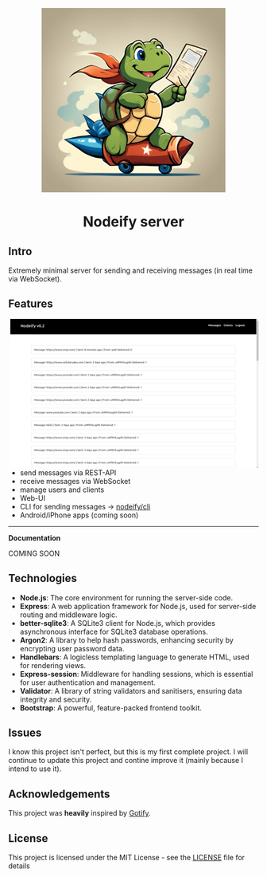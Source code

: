 <p align="center">
    <a href="https://github.com/gotify/logo">
        <img height="370px" src="./output (1).jpg" />
    </a>
</p>

<h1 align="center">Nodeify server</h1>

## Intro

Extremely minimal server for sending and receiving messages (in real time via WebSocket).

## Features

<img alt="Nodeify UI screenshot" src="./ui.png" align="right" width="500px" height="300px"/>

- send messages via REST-API
- receive messages via WebSocket
- manage users and clients
- Web-UI
- CLI for sending messages -> [nodeify/cli](https://github.com/tyrone-ward/nodeifycli)
- Android/iPhone apps (coming soon)

---

**Documentation**

COMING SOON

<!-- [Install](https://nodeify.com/docs/install) ᛫
[Configuration](https://nodeify.com/docs/config) ᛫
[REST-API](https://nodeify.com/api-docs) ᛫
[Setup Dev Environment](https://nodeify.com/docs/dev-setup) -->

## Technologies

- **Node.js**: The core environment for running the server-side code.
- **Express**: A web application framework for Node.js, used for server-side routing and middleware logic.
- **better-sqlite3**: A SQLite3 client for Node.js, which provides asynchronous interface for SQLite3 database operations.
- **Argon2**: A library to help hash passwords, enhancing security by encrypting user password data.
- **Handlebars**: A logicless templating language to generate HTML, used for rendering views.
- **Express-session**: Middleware for handling sessions, which is essential for user authentication and management.
- **Validator**: A library of string validators and sanitisers, ensuring data integrity and security.
- **Bootstrap**: A powerful, feature-packed frontend toolkit.

## Issues

I know this project isn't perfect, but this is my first complete project. I will continue to update this project and contine improve it (mainly because I intend to use it).

## Acknowledgements

This project was **heavily** inspired by [Gotify](https://github.com/gotify/server).

## License

This project is licensed under the MIT License - see the [LICENSE](LICENSE) file for details
